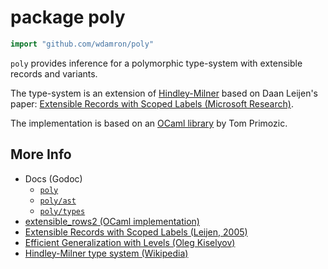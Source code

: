 # package poly

```go
import "github.com/wdamron/poly"
```

`poly` provides inference for a polymorphic type-system with extensible records and variants.

The type-system is an extension of [Hindley-Milner](https://en.wikipedia.org/wiki/Hindley–Milner_type_system) based on Daan Leijen's paper: [Extensible Records with Scoped Labels (Microsoft Research)](https://www.microsoft.com/en-us/research/publication/extensible-records-with-scoped-labels/).

The implementation is based on an [OCaml library](https://github.com/tomprimozic/type-systems/) by Tom Primozic.

## More Info

* Docs (Godoc)
	* [`poly`](https://godoc.org/github.com/wdamron/poly)
	* [`poly/ast`](https://godoc.org/github.com/wdamron/poly/ast)
	* [`poly/types`](https://godoc.org/github.com/wdamron/poly/types)
* [extensible_rows2 (OCaml implementation)](https://github.com/tomprimozic/type-systems/tree/master/extensible_rows2)
* [Extensible Records with Scoped Labels (Leijen, 2005)](https://www.microsoft.com/en-us/research/publication/extensible-records-with-scoped-labels/)
* [Efficient Generalization with Levels (Oleg Kiselyov)](http://okmij.org/ftp/ML/generalization.html#levels)
* [Hindley-Milner type system (Wikipedia)](https://en.wikipedia.org/wiki/Hindley–Milner_type_system)
